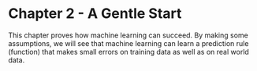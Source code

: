 # Chapter 2 - A Gentle Start

This chapter proves how machine learning can succeed. By making some assumptions, we will see that machine learning can learn a prediction rule (function) that makes small errors on training data as well as on real world data.
